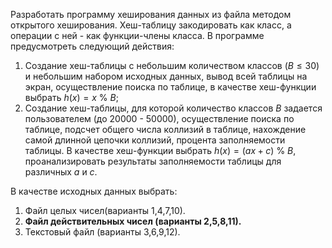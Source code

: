 Разработать программу хеширования данных из файла методом открытого хеширования. Хеш-таблицу закодировать как класс, а операции с ней - как функции-члены класса. В программе предусмотреть следующий действия:  
1. Создание хеш-таблицы с небольшим количеством классов ($B≤30$) и небольшим набором исходных данных, вывод всей таблицы на экран, осуществление поиска по таблице, в качестве хеш-функции выбрать $h(x)=x$ $\%$ $B$;
2. Создание хеш-таблицы, для которой количество классов $B$ задается пользователем (до 20000 - 50000), осуществление поиска по таблице, подсчет общего числа коллизий в таблице, нахождение самой длинной цепочки коллизий, процента заполняемости таблицы. В качестве хеш-функции выбрать $h(x)=(ax+c)$ $\%$ $B$, проанализировать результаты заполняемости таблицы для различных $a$ и $c$.
  
В качестве исходных данных выбрать:
1. Файл целых чисел(варианты 1,4,7,10).
2. **Файл действительных чисел (варианты 2,5,8,11).**
3. Текстовый файл (варианты 3,6,9,12).